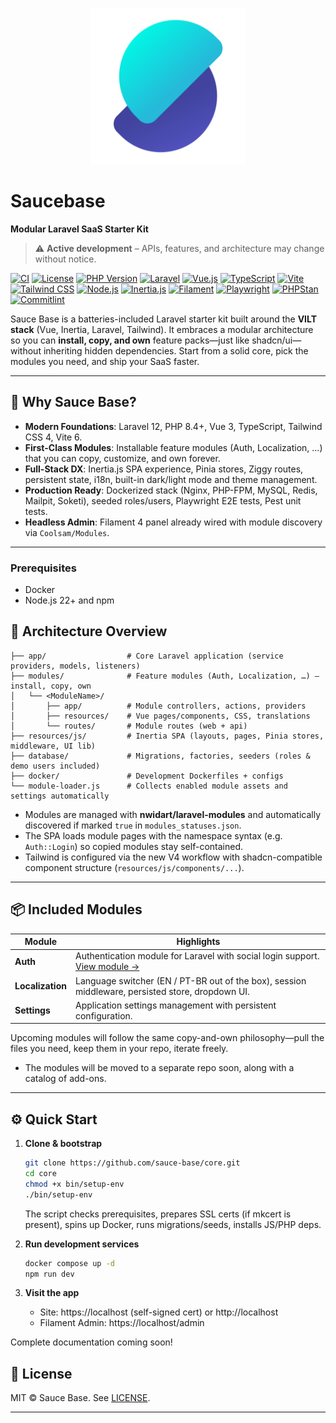 <p align="center">
  <img src="public/images/logo.svg" alt="Saucebase logo" width="250">
</p>

# Saucebase

**Modular Laravel SaaS Starter Kit**

> ⚠️ **Active development** – APIs, features, and architecture may change without notice.

[![CI](https://github.com/sauce-base/core/actions/workflows/ci.yml/badge.svg)](https://github.com/sauce-base/core/actions/workflows/ci.yml)
[![License](https://img.shields.io/badge/license-MIT-blue.svg)](LICENSE)
[![PHP Version](https://img.shields.io/badge/PHP-8.4%2B-777BB4?logo=php&logoColor=white)](https://php.net)
[![Laravel](https://img.shields.io/badge/Laravel-12.0-FF2D20?logo=laravel&logoColor=white)](https://laravel.com)
[![Vue.js](https://img.shields.io/badge/Vue.js-3.4-4FC08D?logo=vue.js&logoColor=white)](https://vuejs.org)
[![TypeScript](https://img.shields.io/badge/TypeScript-5.8-3178C6?logo=typescript&logoColor=white)](https://typescriptlang.org)
[![Vite](https://img.shields.io/badge/Vite-6.2-646CFF?logo=vite&logoColor=white)](https://vitejs.dev)
[![Tailwind CSS](https://img.shields.io/badge/Tailwind%20CSS-4.1-06B6D4?logo=tailwind-css&logoColor=white)](https://tailwindcss.com)
[![Node.js](https://img.shields.io/badge/Node.js-22.0%2B-339933?logo=node.js&logoColor=white)](https://nodejs.org)
[![Inertia.js](https://img.shields.io/badge/Inertia.js-2.0-9553E9?logo=inertia&logoColor=white)](https://inertiajs.com)
[![Filament](https://img.shields.io/badge/Filament-4.0-10B981?logo=filament&logoColor=white)](https://filamentphp.com)
[![Playwright](https://img.shields.io/badge/Playwright-1.40-000000?logo=playwright&logoColor=white)](https://playwright.dev)
[![PHPStan](https://img.shields.io/badge/PHPStan-level%209-brightgreen.svg?style=flat)](https://phpstan.org)
[![Commitlint](https://img.shields.io/badge/commitlint-enabled-brightgreen.svg?style=flat)](https://commitlint.js.org)

Sauce Base is a batteries-included Laravel starter kit built around the **VILT stack** (Vue, Inertia, Laravel, Tailwind). It embraces a modular architecture so you can
**install, copy, and own** feature packs—just like shadcn/ui—without inheriting hidden dependencies. Start from a solid core, pick the modules you need, and ship your SaaS
faster.

---

## 🚀 Why Sauce Base?

- **Modern Foundations**: Laravel 12, PHP 8.4+, Vue 3, TypeScript, Tailwind CSS 4, Vite 6.
- **First-Class Modules**: Installable feature modules (Auth, Localization, …) that you can copy, customize, and own forever.
- **Full-Stack DX**: Inertia.js SPA experience, Pinia stores, Ziggy routes, persistent state, i18n, built-in dark/light mode and theme management.
- **Production Ready**: Dockerized stack (Nginx, PHP-FPM, MySQL, Redis, Mailpit, Soketi), seeded roles/users, Playwright E2E tests, Pest unit tests.
- **Headless Admin**: Filament 4 panel already wired with module discovery via `Coolsam/Modules`.

---

### Prerequisites

- Docker
- Node.js 22+ and npm

## 🧱 Architecture Overview

```
├── app/                  # Core Laravel application (service providers, models, listeners)
├── modules/              # Feature modules (Auth, Localization, …) – install, copy, own
│   └── <ModuleName>/
│       ├── app/          # Module controllers, actions, providers
│       ├── resources/    # Vue pages/components, CSS, translations
│       └── routes/       # Module routes (web + api)
├── resources/js/         # Inertia SPA (layouts, pages, Pinia stores, middleware, UI lib)
├── database/             # Migrations, factories, seeders (roles & demo users included)
├── docker/               # Development Dockerfiles + configs
└── module-loader.js      # Collects enabled module assets and settings automatically
```

- Modules are managed with **nwidart/laravel-modules** and automatically discovered if marked `true` in `modules_statuses.json`.
- The SPA loads module pages with the namespace syntax (e.g. `Auth::Login`) so copied modules stay self-contained.
- Tailwind is configured via the new V4 workflow with shadcn-compatible component structure (`resources/js/components/...`).

---

## 📦 Included Modules

| Module           | Highlights                                                                                                       |
| ---------------- | ---------------------------------------------------------------------------------------------------------------- |
| **Auth**         | Authentication module for Laravel with social login support. [View module →](https://github.com/sauce-base/auth) |
| **Localization** | Language switcher (EN / PT-BR out of the box), session middleware, persisted store, dropdown UI.                 |
| **Settings**     | Application settings management with persistent configuration.                                                   |

Upcoming modules will follow the same copy-and-own philosophy—pull the files you need, keep them in your repo, iterate freely.

- The modules will be moved to a separate repo soon, along with a catalog of add-ons.

---

## ⚙️ Quick Start

1. **Clone & bootstrap**

    ```bash
    git clone https://github.com/sauce-base/core.git
    cd core
    chmod +x bin/setup-env
    ./bin/setup-env
    ```

    The script checks prerequisites, prepares SSL certs (if mkcert is present), spins up Docker, runs migrations/seeds, installs JS/PHP deps.

2. **Run development services**

    ```bash
    docker compose up -d
    npm run dev
    ```

3. **Visit the app**
    - Site: https://localhost (self-signed cert) or http://localhost
    - Filament Admin: https://localhost/admin

Complete documentation coming soon!

## 📄 License

MIT © Sauce Base. See [LICENSE](LICENSE).

---

